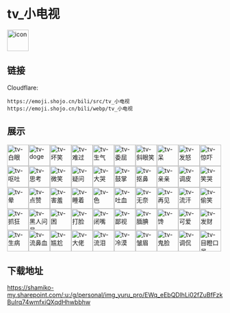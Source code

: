 # tv_小电视
<img src="https://emoji.shojo.cn/bili/src/tv_小电视/icon.png" width="50" height="50" alt="icon">

## 链接
Cloudflare:
```
https://emoji.shojo.cn/bili/src/tv_小电视
https://emoji.shojo.cn/bili/webp/tv_小电视
```
## 展示
<img src="https://emoji.shojo.cn/bili/src/tv_小电视/tv-白眼.png" width="50" height="50" alt="tv-白眼"><img src="https://emoji.shojo.cn/bili/src/tv_小电视/tv-doge.png" width="50" height="50" alt="tv-doge"><img src="https://emoji.shojo.cn/bili/src/tv_小电视/tv-坏笑.png" width="50" height="50" alt="tv-坏笑"><img src="https://emoji.shojo.cn/bili/src/tv_小电视/tv-难过.png" width="50" height="50" alt="tv-难过"><img src="https://emoji.shojo.cn/bili/src/tv_小电视/tv-生气.png" width="50" height="50" alt="tv-生气"><img src="https://emoji.shojo.cn/bili/src/tv_小电视/tv-委屈.png" width="50" height="50" alt="tv-委屈"><img src="https://emoji.shojo.cn/bili/src/tv_小电视/tv-斜眼笑.png" width="50" height="50" alt="tv-斜眼笑"><img src="https://emoji.shojo.cn/bili/src/tv_小电视/tv-呆.png" width="50" height="50" alt="tv-呆"><img src="https://emoji.shojo.cn/bili/src/tv_小电视/tv-发怒.png" width="50" height="50" alt="tv-发怒"><img src="https://emoji.shojo.cn/bili/src/tv_小电视/tv-惊吓.png" width="50" height="50" alt="tv-惊吓"><img src="https://emoji.shojo.cn/bili/src/tv_小电视/tv-呕吐.png" width="50" height="50" alt="tv-呕吐"><img src="https://emoji.shojo.cn/bili/src/tv_小电视/tv-思考.png" width="50" height="50" alt="tv-思考"><img src="https://emoji.shojo.cn/bili/src/tv_小电视/tv-微笑.png" width="50" height="50" alt="tv-微笑"><img src="https://emoji.shojo.cn/bili/src/tv_小电视/tv-疑问.png" width="50" height="50" alt="tv-疑问"><img src="https://emoji.shojo.cn/bili/src/tv_小电视/tv-大哭.png" width="50" height="50" alt="tv-大哭"><img src="https://emoji.shojo.cn/bili/src/tv_小电视/tv-鼓掌.png" width="50" height="50" alt="tv-鼓掌"><img src="https://emoji.shojo.cn/bili/src/tv_小电视/tv-抠鼻.png" width="50" height="50" alt="tv-抠鼻"><img src="https://emoji.shojo.cn/bili/src/tv_小电视/tv-亲亲.png" width="50" height="50" alt="tv-亲亲"><img src="https://emoji.shojo.cn/bili/src/tv_小电视/tv-调皮.png" width="50" height="50" alt="tv-调皮"><img src="https://emoji.shojo.cn/bili/src/tv_小电视/tv-笑哭.png" width="50" height="50" alt="tv-笑哭"><img src="https://emoji.shojo.cn/bili/src/tv_小电视/tv-晕.png" width="50" height="50" alt="tv-晕"><img src="https://emoji.shojo.cn/bili/src/tv_小电视/tv-点赞.png" width="50" height="50" alt="tv-点赞"><img src="https://emoji.shojo.cn/bili/src/tv_小电视/tv-害羞.png" width="50" height="50" alt="tv-害羞"><img src="https://emoji.shojo.cn/bili/src/tv_小电视/tv-睡着.png" width="50" height="50" alt="tv-睡着"><img src="https://emoji.shojo.cn/bili/src/tv_小电视/tv-色.png" width="50" height="50" alt="tv-色"><img src="https://emoji.shojo.cn/bili/src/tv_小电视/tv-吐血.png" width="50" height="50" alt="tv-吐血"><img src="https://emoji.shojo.cn/bili/src/tv_小电视/tv-无奈.png" width="50" height="50" alt="tv-无奈"><img src="https://emoji.shojo.cn/bili/src/tv_小电视/tv-再见.png" width="50" height="50" alt="tv-再见"><img src="https://emoji.shojo.cn/bili/src/tv_小电视/tv-流汗.png" width="50" height="50" alt="tv-流汗"><img src="https://emoji.shojo.cn/bili/src/tv_小电视/tv-偷笑.png" width="50" height="50" alt="tv-偷笑"><img src="https://emoji.shojo.cn/bili/src/tv_小电视/tv-抓狂.png" width="50" height="50" alt="tv-抓狂"><img src="https://emoji.shojo.cn/bili/src/tv_小电视/tv-黑人问号.png" width="50" height="50" alt="tv-黑人问号"><img src="https://emoji.shojo.cn/bili/src/tv_小电视/tv-困.png" width="50" height="50" alt="tv-困"><img src="https://emoji.shojo.cn/bili/src/tv_小电视/tv-打脸.png" width="50" height="50" alt="tv-打脸"><img src="https://emoji.shojo.cn/bili/src/tv_小电视/tv-闭嘴.png" width="50" height="50" alt="tv-闭嘴"><img src="https://emoji.shojo.cn/bili/src/tv_小电视/tv-鄙视.png" width="50" height="50" alt="tv-鄙视"><img src="https://emoji.shojo.cn/bili/src/tv_小电视/tv-腼腆.png" width="50" height="50" alt="tv-腼腆"><img src="https://emoji.shojo.cn/bili/src/tv_小电视/tv-馋.png" width="50" height="50" alt="tv-馋"><img src="https://emoji.shojo.cn/bili/src/tv_小电视/tv-可爱.png" width="50" height="50" alt="tv-可爱"><img src="https://emoji.shojo.cn/bili/src/tv_小电视/tv-发财.png" width="50" height="50" alt="tv-发财"><img src="https://emoji.shojo.cn/bili/src/tv_小电视/tv-生病.png" width="50" height="50" alt="tv-生病"><img src="https://emoji.shojo.cn/bili/src/tv_小电视/tv-流鼻血.png" width="50" height="50" alt="tv-流鼻血"><img src="https://emoji.shojo.cn/bili/src/tv_小电视/tv-尴尬.png" width="50" height="50" alt="tv-尴尬"><img src="https://emoji.shojo.cn/bili/src/tv_小电视/tv-大佬.png" width="50" height="50" alt="tv-大佬"><img src="https://emoji.shojo.cn/bili/src/tv_小电视/tv-流泪.png" width="50" height="50" alt="tv-流泪"><img src="https://emoji.shojo.cn/bili/src/tv_小电视/tv-冷漠.png" width="50" height="50" alt="tv-冷漠"><img src="https://emoji.shojo.cn/bili/src/tv_小电视/tv-皱眉.png" width="50" height="50" alt="tv-皱眉"><img src="https://emoji.shojo.cn/bili/src/tv_小电视/tv-鬼脸.png" width="50" height="50" alt="tv-鬼脸"><img src="https://emoji.shojo.cn/bili/src/tv_小电视/tv-调侃.png" width="50" height="50" alt="tv-调侃"><img src="https://emoji.shojo.cn/bili/src/tv_小电视/tv-目瞪口呆.png" width="50" height="50" alt="tv-目瞪口呆">

## 下载地址

https://shamiko-my.sharepoint.com/:u:/g/personal/img_yuru_pro/EWq_eEbQDlhLi02fZuBfFzkBuIrq74wmfxiQXqdHhwbbhw